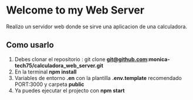 # Welcome to my Web Server

Realizo un servidor web donde se sirve una aplicacion de una calculadora.

## Como usarlo

1. Debes clonar el repositorio : git clone **git@github.com:monica-tech75/calculadora_web_server.git**
2. En la terminal **npm install**
3. Variables de entorno **.en** con la plantilla **.env.template** recomendado PORT:3000 y carpeta **public**
4. Ya puedes ejecutar el projecto con **npm start**
